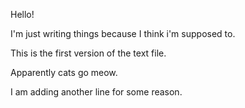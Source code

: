 

Hello! 

I'm just writing things because I think i'm supposed to. 

This is the first version of the text file.

Apparently cats go meow. 

I am adding another line for some reason.
